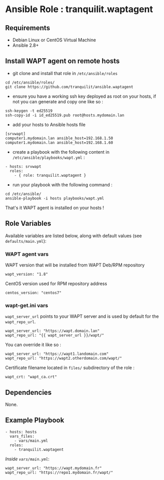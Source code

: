 # Ansible Role : tranquilit.waptagent

## Requirements

* Debian Linux or CentOS Virtual Machine
* Ansible 2.8+

## Install WAPT agent on remote hosts

* git clone and install that role in `/etc/ansible/roles`

```
cd /etc/ansible/roles/
git clone https://github.com/tranquilit/ansible.waptagent
```

* ensure you have a working ssh key deployed as root on your hosts, if not you can generate and copy one like so :

```
ssh-keygen -t ed25519
ssh-copy-id -i id_ed25519.pub root@hosts.mydomain.lan
```

* add your hosts to Ansible hosts file

```
[srvwapt]
computer1.mydomain.lan ansible_host=192.168.1.50
computer1.mydomain.lan ansible_host=192.168.1.60
```

* create a playbook with the following content in `/etc/ansible/playbooks/wapt.yml` :

```
- hosts: srvwapt
  roles:
    - { role: tranquilit.waptagent }
```

* run your playbook with the following command :

```
cd /etc/ansible/
ansible-playbook -i hosts playbooks/wapt.yml
```

That's it WAPT agent is installed on your hosts !

## Role Variables

Available variables are listed below, along with default values (see `defaults/main.yml`):

### WAPT agent vars

WAPT version that will be installed from WAPT Deb/RPM repository

    wapt_version: "1.8"

CentOS version used for RPM repository address

    centos_version: "centos7"

### wapt-get.ini vars

`wapt_server_url` points to your WAPT server and is used by default for the `wapt_repo_url`.

    wapt_server_url: "https://wapt.domain.lan"
    wapt_repo_url: "{{ wapt_server_url }}/wapt/"

You can override it like so :

    wapt_server_url: "https://wapt1.landomain.com"
    wapt_repo_url: "https://wapt2.otherdomain.com/wapt/"

Certificate filename located in `files/` subdirectory of the role :

    wapt_crt: "wapt_ca.crt"

## Dependencies

None.

## Example Playbook

    - hosts: hosts
      vars_files:
        - vars/main.yml
      roles:
        - tranquilit.waptagent

*Inside `vars/main.yml`*:

    wapt_server_url: "https://wapt.mydomain.fr"
    wapt_repo_url: "https://repo1.mydomain.fr/wapt/"

